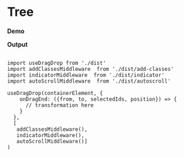 # Tree

<script setup>
import { ref, shallowRef, triggerRef, watch, watchEffect, reactive, customRef, onMounted, toRef, computed, defineComponent } from 'vue'
import data from './MOCK_DATA.json'

import useDragDrop from './src'
import addClassesMiddleware  from './src/add-classes'
import indicatorMiddleware  from './src/indicator'
import autoScrollMiddleware  from './src/autoscroll'
import dragImageMiddleware  from './src/drag-image'
import { moveTreeNodesById }  from './src/utils'


const NestedList = defineComponent({
  name: 'nested-list', 
  props: { node: Object, parent: String, level: Number}, 
  template:`
    <ul v-if='node.children && node.children.length > 0' style="margin: 0">
      <li v-for='(child, index) in node.children' :key='child.id'  style='margin: 0;'>
        <span style='display: block' :data-index='index' :data-id='child.id' :data-level='level' :data-parent-id='parent' >{{child.name}}  <span v-if='child.children.length'>({{child.children.length}})</span></span>
        <nested-list v-if='child.children && child.children.length' :node='child' :level='level + 1' :parent='child.id'></nested-list>
      </li>
    </ul>`
})


const root = ref({id: "root", children: data})
const container = ref(null)

onMounted(() => {
  useDragDrop(container.value, {
  dropPositionFn: ({ target, from }) => {
    const isDropElementParent =   !!target.parentElement.querySelector('ul li')
    const isOwnChild =   from.contains(target)
    const isDropElementNested = !!target.getAttribute('data-parent-id')
    return isOwnChild ? 'none' : isDropElementParent ? 'notAfter': 'all'
   } ,
    onDragEnd: ({from, to, selectedElements, position}) => {
      const index = parseInt(to.getAttribute('data-index'))
      const toId = to.getAttribute('data-id')
      const toParentId = to.getAttribute('data-parent-id') || 'root'
      const selectedIds = selectedElements.map((e) => e.getAttribute('data-id'))
      if(position == 'in') {
        moveTreeNodesById(root.value, toId, selectedIds, 0)
      } else if (position === 'after'){
        moveTreeNodesById(root.value, toParentId, selectedIds, index + 1)
      } else if (position === 'before'){
        moveTreeNodesById(root.value, toParentId, selectedIds, index)
      }
    }},[addClassesMiddleware(), indicatorMiddleware(), autoScrollMiddleware(), dragImageMiddleware({minElements: 0})])
})
</script>


**Demo**

<div ref='container' >
<nested-list :node='root' :level='0' ></nested-list>
</div>

<style>

span:has(+ ul) { font-weight: bold; }
[draggable="true"], .dragging{ opacity: 0.5; }
[draggable="true"] { cursor: grabbing; }
li { cursor: grab; }

@keyframes drop {
  0% { background: #999; }
  100% { background: #fff; }
}
.drop { animation: drop .35s ease; }
</style>


**Output**

```js{4}

import useDragDrop from './dist'
import addClassesMiddleware  from './dist/add-classes'
import indicatorMiddleware  from './dist/indicator'
import autoScrollMiddleware  from './dist/autoscroll'

useDragDrop(containerElement, {
    onDragEnd: ({from, to, selectedIds, position}) => {
      // transformation here
    }
  },
  [ 
   addClassesMiddleware(),
   indicatorMiddleware(), 
   autoScrollMiddleware()]
)

```
